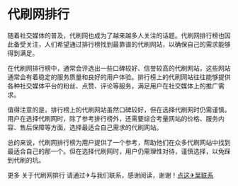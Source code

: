 # 代刷网排行

随着社交媒体的普及，代刷网也成为了越来越多人关注的话题。代刷网排行榜也因此备受关注，人们希望通过排行榜找到最靠谱的代刷网站，以确保自己的需求能够得到满足。

在代刷网排行榜中，通常会评选出一些口碑较好、信誉较高的代刷网站，这些网站通常会有着稳定的服务质量和良好的用户体验。排行榜上的代刷网站往往能够提供各种社交媒体平台的粉丝、点赞、评论等服务，满足用户在社交媒体上的推广需求。

值得注意的是，排行榜上的代刷网站虽然口碑较好，但在选择代刷网时仍需谨慎。用户在选择代刷网时，除了参考排行榜外，还需要综合考量网站的价格、服务内容、售后保障等方面，选择最适合自己需求的代刷网站。

总的来说，代刷网排行榜为用户提供了一个参考，帮助他们在众多代刷网站中找到最适合自己的那一个。但在选择代刷网时，用户仍需理性对待，谨慎选择，以免踩到代刷的坑。

更多 关于代刷网排行 请通过✈与我们联系，感谢阅读，谢谢！[点这✈里联系](https://acc.k02.cc)